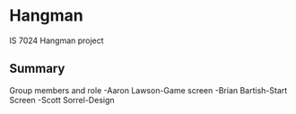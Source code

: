 # Hangman
IS 7024 Hangman project

## Summary
Group members and role
  -Aaron Lawson-Game screen
  -Brian Bartish-Start Screen
  -Scott Sorrel-Design
